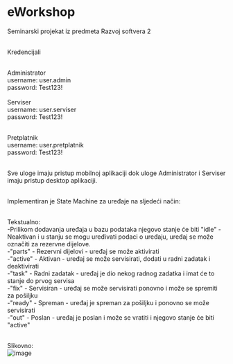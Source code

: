 # eWorkshop
Seminarski projekat iz predmeta Razvoj softvera 2</br></br>

Kredencijali</br></br>

Administrator</br>
username: user.admin</br>
password: Test123!</br>
</br>
Serviser</br>
username: user.serviser</br>
password: Test123!</br></br>

Pretplatnik</br>
username: user.pretplatnik</br>
password: Test123!</br></br>

Sve uloge imaju pristup mobilnoj aplikaciji dok uloge Administrator i Serviser imaju pristup desktop aplikaciji.</br></br>

Implementiran je State Machine za uređaje na sljedeći način:</br></br>

Tekstualno:</br>
  -Prilikom dodavanja uređaja u bazu podataka njegovo stanje će biti "idle" - Neaktivan i u stanju se mogu uređivati podaci o uređaju, uređaj se može označiti za rezervne dijelove.</br>
  -"parts" - Rezervni dijelovi - uređaj se može aktivirati</br>
  -"active" - Aktivan - uređaj se može servisirati, dodati u radni zadatak i deaktivirati</br>
  -"task" - Radni zadatak - uređaj je dio nekog radnog zadatka i imat će to stanje do prvog servisa</br>
  -"fix" - Servisiran - uređaj se može servisirati ponovno i može se spremiti za pošiljku</br>
  -"ready" - Spreman - uređaj je spreman za pošiljku i ponovno se može servisirati </br>
  -"out" - Poslan - uređaj je poslan i može se vratiti i njegovo stanje će biti "active"</br></br>
 
Slikovno:</br>
![image](https://github.com/user-attachments/assets/29feff40-ad1c-4259-a92a-35eed9f0075f)

